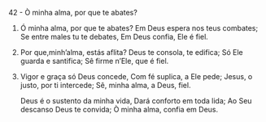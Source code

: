 42 - Ò minha alma, por que te abates?

1. Ó minha alma, por que te abates?
   Em Deus espera nos teus combates;
   Se entre males tu te debates,
   Em Deus confia, Ele é fiel.

2. Por que,minh’alma, estás aflita?
   Deus te consola, te edifica;
   Só Ele guarda e santifica;
   Sê firme n’Ele, que é fiel.

3. Vigor e graça só Deus concede,
   Com fé suplica, a Ele pede;
   Jesus, o justo, por ti intercede;
   Sê, minha alma, a Deus, fiel.

   Deus é o sustento da minha vida,
   Dará conforto em toda lida;
   Ao Seu descanso Deus te convida;
   Ò minha alma, confia em Deus.
